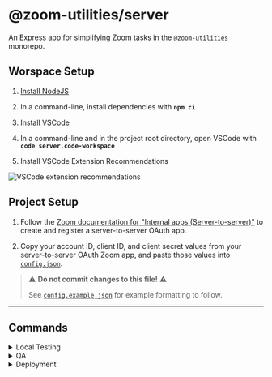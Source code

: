 # @zoom-utilities/server

An Express app for simplifying Zoom tasks in the [`@zoom-utilities`](../README.md) monorepo.

## Worspace Setup

1. [Install NodeJS](https://nodejs.org/en/download/ 'https://nodejs.org/en/download/')

2. In a command-line, install dependencies with **`npm ci`**

3. [Install VSCode](https://code.visualstudio.com 'https://code.visualstudio.com')

4. In a command-line and in the project root directory, open VSCode with **`code server.code-workspace`**

5. Install VSCode Extension Recommendations

![VSCode extension recommendations](../documentation/vscode-extension-recommendations.png)

## Project Setup

1. Follow the [Zoom documentation for "Internal apps (Server-to-server)"](https://developers.zoom.us/docs/internal-apps/ 'https://developers.zoom.us/docs/internal-apps/') to create and register a server-to-server OAuth app.

2. Copy your account ID, client ID, and client secret values from your server-to-server OAuth Zoom app, and paste those values into [`config.json`](./config.json).

> :warning: **Do not commit changes to this file!** :warning:
>
> See [`config.example.json`](./config.example.json) for example formatting to follow.

---

## Commands

<details>
<summary>Local Testing</summary>
<p>
Start the application in development mode (hot-code reloading, error reporting, etc.)

```bash
npm start
```

</p>
</details>

<details>
<summary>QA</summary>
<p>
Run unit tests

```bash
npm test
```

Run linting

```bash
npm run lint
```

</p>
</details>

<details>
<summary>Deployment</summary>
<p>
Build the app for production

```bash
npm run build
```

Delete the build

```bash
npm run clean
```

</p>
</details>
